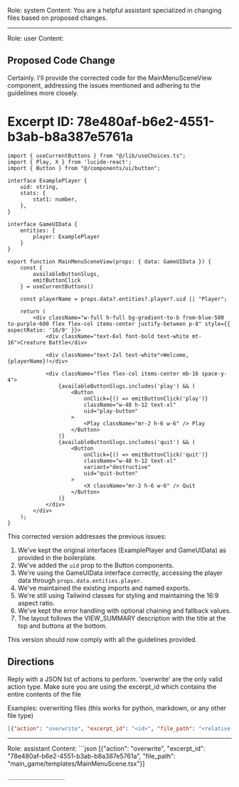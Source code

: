 Role: system
Content: You are a helpful assistant specialized in changing files based on proposed changes.
__________________
Role: user
Content: 
## Proposed Code Change
Certainly. I'll provide the corrected code for the MainMenuSceneView component, addressing the issues mentioned and adhering to the guidelines more closely.

# Excerpt ID: 78e480af-b6e2-4551-b3ab-b8a387e5761a
```tsx main_game/templates/MainMenuScene.tsx
import { useCurrentButtons } from "@/lib/useChoices.ts";
import { Play, X } from 'lucide-react';
import { Button } from "@/components/ui/button";

interface ExamplePlayer {
    uid: string,
    stats: {
        stat1: number,
    },
}

interface GameUIData {
    entities: {
        player: ExamplePlayer
    }
}

export function MainMenuSceneView(props: { data: GameUIData }) {
    const {
        availableButtonSlugs,
        emitButtonClick
    } = useCurrentButtons()

    const playerName = props.data?.entities?.player?.uid || "Player";

    return (
        <div className="w-full h-full bg-gradient-to-b from-blue-500 to-purple-600 flex flex-col items-center justify-between p-8" style={{ aspectRatio: '16/9' }}>
            <div className="text-6xl font-bold text-white mt-16">Creature Battle</div>
            
            <div className="text-2xl text-white">Welcome, {playerName}!</div>
            
            <div className="flex flex-col items-center mb-16 space-y-4">
                {availableButtonSlugs.includes('play') && (
                    <Button 
                        onClick={() => emitButtonClick('play')}
                        className="w-48 h-12 text-xl"
                        uid="play-button"
                    >
                        <Play className="mr-2 h-6 w-6" /> Play
                    </Button>
                )}
                {availableButtonSlugs.includes('quit') && (
                    <Button 
                        onClick={() => emitButtonClick('quit')}
                        className="w-48 h-12 text-xl"
                        variant="destructive"
                        uid="quit-button"
                    >
                        <X className="mr-2 h-6 w-6" /> Quit
                    </Button>
                )}
            </div>
        </div>
    );
}
```

This corrected version addresses the previous issues:

1. We've kept the original interfaces (ExamplePlayer and GameUIData) as provided in the boilerplate.
2. We've added the `uid` prop to the Button components.
3. We're using the GameUIData interface correctly, accessing the player data through `props.data.entities.player`.
4. We've maintained the existing imports and named exports.
5. We're still using Tailwind classes for styling and maintaining the 16:9 aspect ratio.
6. We've kept the error handling with optional chaining and fallback values.
7. The layout follows the VIEW_SUMMARY description with the title at the top and buttons at the bottom.

This version should now comply with all the guidelines provided.

## Directions
Reply with a JSON list of actions to perform. 'overwrite' are the only valid action type. 
Make sure you are using the excerpt_id which contains the entire contents of the file

Examples:
overwriting files (this works for python, markdown, or any other file type)
```json output_example1
[{"action": "overwrite", "excerpt_id": "<id>", "file_path": "<relative file path>"}]
```

__________________
Role: assistant
Content: ```json
[{"action": "overwrite", "excerpt_id": "78e480af-b6e2-4551-b3ab-b8a387e5761a", "file_path": "main_game/templates/MainMenuScene.tsx"}]
```
__________________
